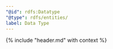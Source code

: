 ```yaml
---
"@id": rdfs:Datatype
"@type": rdfs/entities/
label: Data Type
---
```


{% include "header.md" with context %}
